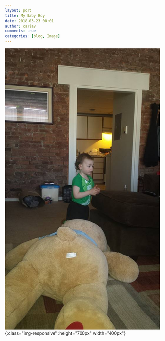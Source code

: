 ```yaml
---
layout: post
title: My Baby Boy
date: 2018-03-23 08:01
author: casjay
comments: true
categories: [blog, Image]
---
```


![Image](https://raw.githubusercontent.com/malaks-us/jason/master/wp-content/uploads/2018/03/1916732_10154032723699776_7838833390358897204_n.jpg){:class="img-responsive" :height="700px" width="400px"}
